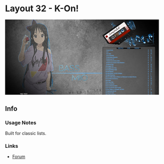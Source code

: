 # Layout 32 - K-On!

![](gallery/demo.jpg)

## Info

### Usage Notes

Built for classic lists.

### Links

- [Forum](https://myanimelist.net/forum/?topicid=1357636)